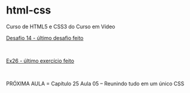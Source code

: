 # html-css
 Curso de HTML5 e CSS3 do Curso em Vídeo
<br>
 <p><a href="https://felipejlc.github.io/html-css/desafios/d014/index.html" target="blank"> Desafio 14 - último desafio feito</a></p>
 <br>
 <p><a href="https://felipejlc.github.io/html-css/exercicios/ex026/mq002/index.html" target="blank"> Ex26 - último exercício feito </a></p>
 <br>
 <p>PRÓXIMA AULA = Capítulo 25 Aula 05 – Reunindo tudo em um único CSS</p>